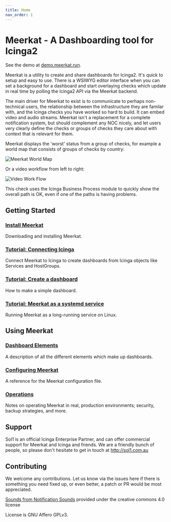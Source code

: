 ```yaml
---
title: Home
nav_order: 1
---
```


# Meerkat - A Dashboarding tool for Icinga2

See the demo at [demo.meerkat.run][demo].

Meerkat is a utility to create and share dashboards for Icinga2.
It's quick to setup and easy to use.
There is a WSIWYG editor interface when you can set a background for a dashboard and start overlaying checks which update in real time by polling the Icinga2 API via the Meerkat backend.

The main driver for Meerkat to exist is to communicate to perhaps non-technical users, the relationship between the infrastructure they are familar with, and the Icinga checks you have worked so hard to build.
It can embed video and audio streams.
Meerkat isn't a replacement for a complete notification system, but should complement any NOC nicely, and let users very clearly define the checks or groups of checks they care about with context that is relevant for them.

Meerkat displays the 'worst' status from a group of checks, for example a world map that consists of groups of checks by country:

![Meerkat World Map](/meerkat_world_map.png)

Or a video workflow from left to right:

![Video Work Flow](/videoworkflow.png)

This check uses the Icinga Business Process module to quickly show the overall path is OK, even if one of the paths is having problems.

[demo]: https://demo.meerkat.run

## Getting Started

### [Install Meerkat](install)

Downloading and installing Meerkat.

### [Tutorial: Connecting Icinga](tutorial/connect-icinga)

Connect Meerkat to Icinga to create dashboards from Icinga objects like Services and HostGroups.

### [Tutorial: Create a dashboard](tutorial/create-dashboard)

How to make a simple dashboard.

### [Tutorial: Meerkat as a systemd service](tutorial/systemd)

Running Meerkat as a long-running service on Linux.

## Using Meerkat

### [Dashboard Elements](elements)

A description of all the different elements which make up dashboards.

### [Configuring Meerkat](configuration)

A reference for the Meerkat configuration file.

### [Operations](operations)

Notes on operating Meerkat in real, production environments; security, backup strategies, and more.

## Support

Sol1 is an official Icinga Enterprise Partner, and can offer commercial support for Meerkat and Icinga and friends. We are a friendly bunch of people, so please don't hesitate to get in touch at http://sol1.com.au

## Contributing

We welcome any contributions. Let us know via the issues here if there is something you need fixed up, or even better, a patch or PR would be most appreciated.

[Sounds from Notification Sounds](https://www.notificationsounds.com) provided under the creative commons 4.0 license

License is GNU Affero GPLv3.
